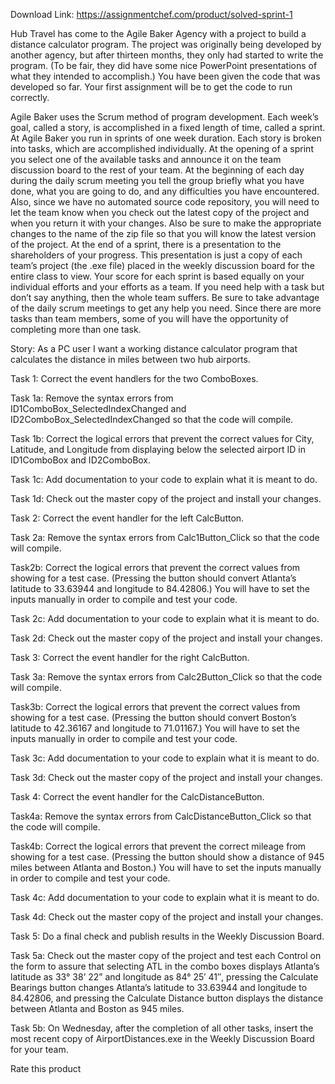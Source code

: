 Download Link: https://assignmentchef.com/product/solved-sprint-1
<br>
<p class="ui header product-top-header" title=" Sprint 1 Solution">Hub Travel has come to the Agile Baker Agency with a project to build a distance calculator program. The project was originally being developed by another agency, but after thirteen months, they only had started to write the program. (To be fair, they did have some nice PowerPoint presentations of what they intended to accomplish.) You have been given the code that was developed so far. Your first assignment will be to get the code to run correctly.

Agile Baker uses the Scrum method of program development. Each week’s goal, called a story, is accomplished in a fixed length of time, called a sprint. At Agile Baker you run in sprints of one week duration. Each story is broken into tasks, which are accomplished individually. At the opening of a sprint you select one of the available tasks and announce it on the team discussion board to the rest of your team. At the beginning of each day during the daily scrum meeting you tell the group briefly what you have done, what you are going to do, and any difficulties you have encountered. Also, since we have no automated source code repository, you will need to let the team know when you check out the latest copy of the project and when you return it with your changes. Also be sure to make the appropriate changes to the name of the zip file so that you will know the latest version of the project. At the end of a sprint, there is a presentation to the shareholders of your progress. This presentation is just a copy of each team’s project (the .exe file) placed in the weekly discussion board for the entire class to view. Your score for each sprint is based equally on your individual efforts and your efforts as a team. If you need help with a task but don’t say anything, then the whole team suffers. Be sure to take advantage of the daily scrum meetings to get any help you need. Since there are more tasks than team members, some of you will have the opportunity of completing more than one task.

Story:    As a PC user I want a working distance calculator program that calculates the distance in miles between two hub airports.

Task 1: Correct the event handlers for the two ComboBoxes.

Task 1a: Remove the syntax errors from ID1ComboBox_SelectedIndexChanged  and ID2ComboBox_SelectedIndexChanged  so that the code will compile.

Task 1b: Correct the logical errors that prevent the correct values for City, Latitude, and Longitude from displaying below the selected airport ID in ID1ComboBox and ID2ComboBox.

Task 1c: Add documentation to your code to explain what it is meant to do.

Task 1d: Check out the master copy of the project and install your changes.

Task 2:  Correct the event handler for the left CalcButton.

Task 2a: Remove the syntax errors from Calc1Button_Click so that the code will compile.

Task2b:   Correct the logical errors that prevent the correct values from showing for a test case. (Pressing the button should convert Atlanta’s latitude to 33.63944 and longitude to 84.42806.) You will have to set the inputs manually in order to compile and test your code.

Task 2c: Add documentation to your code to explain what it is meant to do.

Task 2d: Check out the master copy of the project and install your changes.

Task 3:  Correct the event handler for the right CalcButton.

Task 3a: Remove the syntax errors from Calc2Button_Click so that the code will compile.

Task3b:   Correct the logical errors that prevent the correct values from showing for a test case. (Pressing the button should convert Boston’s latitude to 42.36167 and longitude to 71.01167.) You will have to set the inputs manually in order to compile and test your code.

Task 3c: Add documentation to your code to explain what it is meant to do.

Task 3d: Check out the master copy of the project and install your changes.

Task 4:  Correct the event handler for the CalcDistanceButton.

Task4a:   Remove the syntax errors from CalcDistanceButton_Click so that the code will compile.

Task4b:   Correct the logical errors that prevent the correct mileage from showing for a test case. (Pressing the button should show a distance of 945 miles between Atlanta and Boston.) You will have to set the inputs manually in order to compile and test your code.

Task 4c: Add documentation to your code to explain what it is meant to do.

Task 4d: Check out the master copy of the project and install your changes.

Task 5: Do a final check and publish results in the Weekly Discussion Board.

Task 5a: Check out the master copy of the project and test each Control on the form to assure that selecting ATL in the combo boxes displays Atlanta’s latitude as 33° 38’ 22” and longitude as 84° 25′ 41″, pressing the Calculate Bearings button changes Atlanta’s latitude to 33.63944 and longitude to 84.42806, and pressing the Calculate Distance button displays the distance between Atlanta and Boston as 945 miles.

Task 5b: On Wednesday, after the completion of all other tasks, insert the most recent copy of AirportDistances.exe in the Weekly Discussion Board for your team.

<span class="kksr-muted">Rate this product</span>